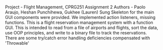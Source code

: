 Project - Flight Management, CPRG251 Assignment 2
Authors - Paolo Araujo, Heshan Punchihewa, Gukhee (Lauren) Sung
Skeleton for the main GUI components were provided. We implemented action listeners, missing functions.
This is a flight reservation management system with a function GUI. This is intended to read from a file of airports and flights, sort the data, use OOP principles, and write to a binary file to track the reservations.
There are some try/catch error handling deficiencies compensated with 'Throwable'
